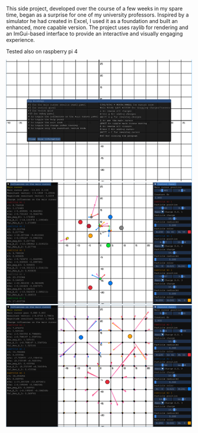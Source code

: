 This side project, developed over the course of a few weeks in my spare time, began as a surprise for one of my university professors. Inspired by a simulator he had created in Excel, I used it as a foundation and built an enhanced, more capable version. The project uses raylib for rendering and an ImGui-based interface to provide an interactive and visually engaging experience.

Tested also on raspberry pi 4

<p align="center">
  <img src="Menu.png" width="800">
  <img src="Main.png" width="800">
  <img src="VectorField.png" width="800">
</p>
